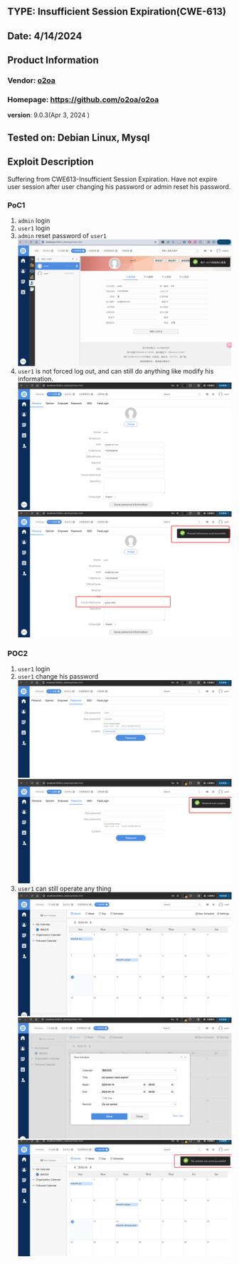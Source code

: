 ## TYPE: Insufficient Session Expiration(CWE-613)

## Date: 4/14/2024
## Product Information
### Vendor: [o2oa](https://github.com/mindskip)
### Homepage: https://github.com/o2oa/o2oa
**version**: 
9.0.3(Apr 3, 2024 )

## Tested on: Debian Linux, Mysql

## Exploit Description
Suffering from CWE613-Insufficient Session Expiration.
Have not expire user session after user changing his password or admin reset his password.
### PoC1
1. `admin` login
2. `user1` login
3. `admin` reset password of `user1`
   ![alt text](image1.png)
4. `user1` is not forced log out, and can still do anything like modify his information.
![alt text](image.png)
![alt text](image-1.png)

### POC2
1. `user1` login
2. `user1` change his password
![alt text](image-2.png)
![alt text](image-3.png)
3. `user1` can still operate any thing
![alt text](image-4.png)
![alt text](image-5.png)
![alt text](image-6.png)
